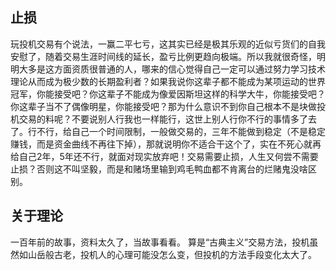 ## 止损
玩投机交易有个说法，一赢二平七亏，这其实已经是极其乐观的近似亏货们的自我安慰了，随着交易生涯时间线的延长，盈亏比例更趋向极端。所以我就很奇怪，明明大多是这方面资质很普通的人，哪来的信心觉得自己一定可以通过努力学习技术理论从而成为极少数的长期盈利者？如果我说你这辈子都不能成为某项运动的世界冠军，你能接受吧？你这辈子不能成为像爱因斯坦这样的科学大牛，你能接受吧？你这辈子当不了偶像明星，你能接受吧？那为什么意识不到你自己根本不是块做投机交易的料呢？不要说别人行我也一样能行，这世上别人行你不行的事情多了去了。行不行，给自己一个时间限制，一般做交易的，三年不能做到稳定（不是稳定赚钱，而是资金曲线不再往下掉），那就说明你不适合干这个了，实在不死心就再给自己2年，5年还不行，就面对现实放弃吧！交易需要止损，人生又何尝不需要止损？否则这不叫坚毅，而是和赌场里输到鸡毛鸭血都不肯离台的烂赌鬼没啥区别。

## 关于理论
一百年前的故事，资料太久了，当故事看看。
算是“古典主义”交易方法，投机虽然如山岳般古老，投机人的心理可能没怎么变，但投机的方法手段变化太大了。






